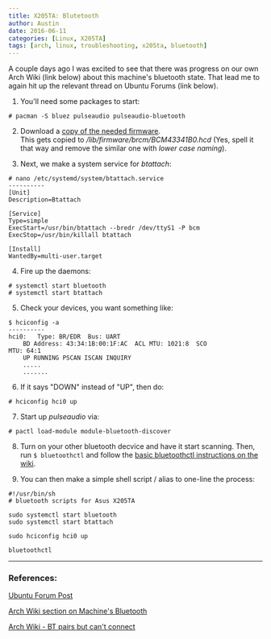 ```yaml
---
title: X205TA: Blutetooth
author: Austin
date: 2016-06-11
categories: [Linux, X205TA]
tags: [arch, linux, troubleshooting, x205ta, bluetooth]
---
```


A couple days ago I was excited to see that there was 
progress on our own Arch Wiki (link below) about this 
machine's bluetooth state.  That lead me to again hit up 
the relevant thread on Ubuntu Forums (link below).

1) You'll need some packages to start:

```# pacman -S bluez pulseaudio pulseaudio-bluetooth```

2) Download a [copy of the needed 
firmware](http://filebin.ca/2hN7HT2tEuFH/BCM43341B0_002.001.014.0122.0176.hcd).  
This gets copied to */lib/firmware/brcm/BCM43341B0.hcd* 
(Yes, spell it that way and remove the similar one with 
*lower case naming*).

3) Next, we make a system service for *btattach*:

```
# nano /etc/systemd/system/btattach.service
----------
[Unit]
Description=Btattach

[Service]
Type=simple
ExecStart=/usr/bin/btattach --bredr /dev/ttyS1 -P bcm
ExecStop=/usr/bin/killall btattach

[Install]
WantedBy=multi-user.target
```

4) Fire up the daemons:

```
# systemctl start bluetooth
# systemctl start btattach
```

5) Check your devices, you want something like:

```
$ hciconfig -a
----------
hci0:	Type: BR/EDR  Bus: UART
	BD Address: 43:34:1B:00:1F:AC  ACL MTU: 1021:8  SCO 
MTU: 64:1
	UP RUNNING PSCAN ISCAN INQUIRY 
	.....
	.......
```

6) If it says "DOWN" instead of "UP", then do:

```
# hciconfig hci0 up
```

7) Start up *pulseaudio* via:

```
# pactl load-module module-bluetooth-discover
```

8) Turn on your other bluetooth decvice and have it start 
scanning.  Then, run ```$ bluetoothctl``` and follow the 
[basic bluetoothctl instructions on the 
wiki](https://wiki.archlinux.org/index.php/Bluetooth#Bluetoothctl).


9)  You can then make a simple shell script / alias to 
one-line the process:

```
#!/usr/bin/sh
# bluetooth scripts for Asus X205TA

sudo systemctl start bluetooth
sudo systemctl start btattach

sudo hciconfig hci0 up

bluetoothctl
```
-----

### References:
[Ubuntu Forum 
Post](http://ubuntuforums.org/showthread.php?t=2254322&p=13490336#post13490336)

[Arch Wiki section on Machine's 
Bluetooth](https://wiki.archlinux.org/index.php/Asus_x205ta#Bluetooth)

[Arch Wiki - BT pairs but can't 
connect](https://wiki.archlinux.org/index.php/Bluetooth_headset#Pairing_works.2C_but_connecting_does_not)

